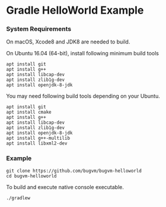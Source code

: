 # Gradle HelloWorld Example

### System Requirements

On macOS, Xcode8 and JDK8 are needed to build.

On Ubuntu 16.04 (64-bit), install following minimum build tools

```
apt install git
apt install g++
apt install libcap-dev
apt install zlib1g-dev
apt install openjdk-8-jdk
```

You may need following build tools depending on your Ubuntu.

 ```
 apt install git
 apt install cmake
 apt install g++
 apt install libcap-dev
 apt install zlib1g-dev
 apt install openjdk-8-jdk
 apt install g++-multilib
 apt install libxml2-dev
 ```


### Example

```
git clone https://github.com/bugvm/bugvm-helloworld
cd bugvm-helloworld
```


To build and execute native console executable.

```
./gradlew
```
